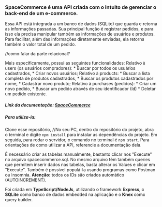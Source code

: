 ### SpaceCommerce é uma API criada com o intuito de gerenciar o back-end de um e-commerce.

Essa API está integrada a um banco de dados (SQLite) que guarda e retorna as informações passadas.
Sua principal função é registrar pedidos, e para isso ela precisa manipular também as informações de usuários e produtos.
Para facilitar, além das informações diretamente enviadas, ela retorna também o valor total de um pedido.

//como falar da parte relacional?

Mais especificamente, possui as seguintes funcionalidades:
	Relativo à users (os usuários compradores):
 		* Buscar por todos os usuários cadastrados,
	 	* Criar novos usuários;
	 Relativo à products:
		* Buscar a lista completa de produtos cadastrados, 
		* Buscar os produtos cadastrados por nome,
		* Cadastrar novo produto;
	Relativo à purchases (pedidos):
 		* Criar um novo pedido,
	 	* Buscar um pedido através de seu identificador (Id)
	 	* Deletar um pedido existente.
	 

##### Link da documentação: [SpaceCommerce](https://documenter.getpostman.com/view/27681355/2s9Xxtxaz4#e177542b-a0ee-4c80-8435-5c3288fa3d21)

##### Para utiliza-la:
Clone esse repositório, 
//No seu PC, dentro do repositório do projeto, abra o terminal e digite `npm install` para instalar as dependências do projeto.
Em seguida, para rodar o servidor, o comando no terminal é `npm start`.
Para orientações de como utilizar a API, referencie a documentação dela.

É necessário criar as tabelas manualmente, bastanto clicar nos "Execute" no arquivo spacecommerce.sql. 
No mesmo arquivo têm também queries que permitem inserir dados nas tabelas, basta alterar os Values e clicar em "Execute".
Também é possível populá-la usando programas como Postman ou Insomnia.
**Atenção:** todos os IDs são criados automático (AUTOINCREMENT).

Foi criada em **TypeScript/NodeJs**, utilizando o framework __Express__, o **SQLite** como banco de dados embedded na aplicação e o **Knex** como query builder.
